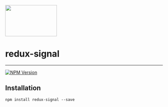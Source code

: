 [<img src="https://raw.githubusercontent.com/mikevercoelen/redux-signal/master/logo.png" class="logo" height="100" width="165"/>](http://mikevercoelen.github.io/redux-signal/)

# redux-signal

---

[![NPM Version](https://img.shields.io/npm/v/redux-signal.svg?style=flat)](https://www.npmjs.com/package/redux-signal)

## Installation

`npm install redux-signal --save`
